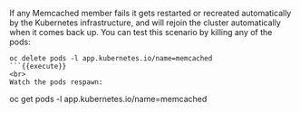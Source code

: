 If any Memcached member fails it gets restarted or recreated automatically by the Kubernetes infrastructure, and will rejoin the cluster automatically when it comes back up. You can test this scenario by killing any of the pods:

```
oc delete pods -l app.kubernetes.io/name=memcached
```{{execute}}
<br>
Watch the pods respawn:

```
oc get pods -l app.kubernetes.io/name=memcached
```{{execute}}
